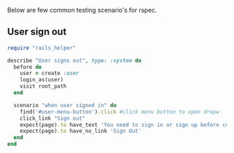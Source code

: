 Below are few common testing scenario's for rspec.

## User sign out

```ruby
require "rails_helper"

describe "User signs out", type: :system do
  before do
    user = create :user
    login_as(user)
    visit root_path
  end

  scenario "when user signed in" do
    find('#user-menu-button').click #click menu button to open dropw
    click_link "Sign out"
    expect(page).to have_text 'You need to sign in or sign up before continuing.'
    expect(page).to have_no_link 'Sign Out'
  end
end
```
